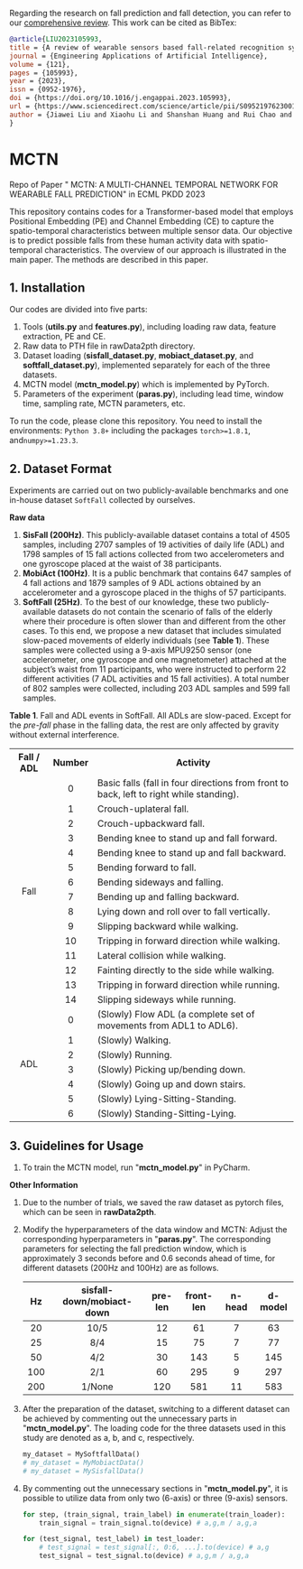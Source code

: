 Regarding the research on fall prediction and fall detection, you can refer to our [comprehensive review](https://doi.org/10.1016/j.engappai.2023.105993).
This work can be cited as BibTex:
```bib
@article{LIU2023105993,
title = {A review of wearable sensors based fall-related recognition systems},
journal = {Engineering Applications of Artificial Intelligence},
volume = {121},
pages = {105993},
year = {2023},
issn = {0952-1976},
doi = {https://doi.org/10.1016/j.engappai.2023.105993},
url = {https://www.sciencedirect.com/science/article/pii/S095219762300177X},
author = {Jiawei Liu and Xiaohu Li and Shanshan Huang and Rui Chao and Zhidong Cao and Shu Wang and Aiguo Wang and Li Liu}
}
```


# MCTN
Repo of Paper " MCTN: A MULTI-CHANNEL TEMPORAL NETWORK FOR WEARABLE FALL PREDICTION" in ECML PKDD 2023

This repository contains codes for a Transformer-based model that employs Positional Embedding (PE) and Channel Embedding (CE) to capture the spatio-temporal characteristics between multiple sensor data. Our objective is to predict possible falls from these human activity data with spatio-temporal characteristics. The overview of our approach is illustrated in the main paper.  The methods are described in this paper.

## 1. Installation

Our codes are divided into five parts:

1. Tools  (**utils.py** and **features.py**), including loading raw data, feature extraction, PE and CE.
2. Raw data to PTH file in rawData2pth directory.
3. Dataset loading (**sisfall_dataset.py**, **mobiact_dataset.py**,  and **softfall_dataset.py**), implemented separately for each of the three datasets.
4. MCTN model (**mctn_model.py**) which is implemented by PyTorch. 
5. Parameters of the experiment (**paras.py**), including lead time, window time, sampling rate, MCTN parameters, etc.

To run the code, please clone this repository. You need to install the environments: `Python 3.8+` including the packages  `torch>=1.8.1`, and`numpy>=1.23.3`.

## 2. Dataset Format

Experiments are carried out on two publicly-available benchmarks and one in-house dataset `SoftFall` collected by ourselves.

**Raw data**

1. **SisFall (200Hz)**. This publicly-available dataset contains a total of 4505 samples, including 2707 samples of 19 activities of daily life (ADL) and 1798 samples of 15 fall actions collected from two accelerometers and one gyroscope placed at the waist of 38 participants. 
2. **MobiAct (100Hz)**. It is a public benchmark that contains 647 samples of 4 fall actions and 1879 samples of 9 ADL actions obtained by an accelerometer and a gyroscope placed in the thighs of 57 participants.
3. **SoftFall (25Hz)**. To the best of our knowledge, these two publicly-available datasets do not contain the scenario of falls of the elderly where their procedure is often slower than and different from the other cases. To this end, we propose a new dataset that includes simulated slow-paced movements of elderly individuals (see **Table 1**). These samples were collected using a 9-axis MPU9250 sensor (one accelerometer, one gyroscope and one magnetometer) attached at the subject’s waist from 11 participants, who were instructed to perform 22 different activities (7 ADL activities and 15 fall activities). A total number of 802 samples were collected, including 203 ADL samples and 599 fall samples.

**Table 1**. Fall and ADL events in SoftFall. All ADLs are slow-paced. Except for the *pre-fall* phase in the falling data, the rest are only affected by gravity without external interference.

<table> 	
<tr> <th align="center">Fall / ADL</th> 	    <th align="center">Number</th> 	    <th align="center">Activity</th> </tr > 	
<tr > <td rowspan="15" align="center">Fall</td> 	    <td align="center">0</td> 	    <td>Basic falls (fall in four directions from front to back, left to right while standing).</td> </tr> 	
<tr><td align="center">1</td> 	    <td>Crouch-uplateral fall. </td> </tr> 	
<tr><td align="center">2</td> 	    <td>Crouch-upbackward fall.</td> 	</tr> 	
<tr><td align="center">3</td> 	    <td>Bending knee to stand up and fall forward.</td> 	</tr> 
<tr><td align="center">4</td> 	    <td>Bending knee to stand up and fall backward.</td> 	</tr> 
<tr><td align="center">5</td> 	    <td>Bending forward to fall.</td> 	</tr>
<tr><td align="center">6</td> 	    <td>Bending sideways and falling.</td> 	</tr> 
<tr><td align="center">7</td> 	    <td>Bending up and falling backward.</td> 	</tr> 
<tr><td align="center">8</td> 	<td>Lying down and roll over to fall vertically. </td> 	</tr> 
<tr><td align="center">9</td> 	    <td>Slipping backward while walking.</td></tr> 
<tr><td align="center">10</td> 	    <td >Tripping in forward direction while walking. </td> </tr> 	
<tr> <td align="center">11</td> 	    <td >Lateral collision while walking.</td></tr> 
<tr> <td align="center">12</td> 	    <td >Fainting directly to the side while walking. </td> </tr> 
<tr> <td align="center">13</td> 	    <td >Tripping in forward direction while running.</td> </tr> 
<tr> <td align="center">14</td> 	    <td >Slipping sideways while running. </td> </tr> 
<tr > <td rowspan="7" align="center">ADL</td> 	    <td align="center">0</td> 	    <td>(Slowly) Flow ADL (a complete set of movements from ADL1 to ADL6).</td> </tr> 	
<tr><td align="center">1</td> 	    <td> (Slowly) Walking.</td> </tr> 	
<tr><td align="center">2</td> 	    <td>(Slowly) Running.</td> 	</tr> 	
<tr><td align="center">3</td> 	    <td>(Slowly) Picking up/bending down.</td> 	</tr> 
<tr><td align="center">4</td> 	    <td>(Slowly) Going up and down stairs.</td> 	</tr> 
<tr><td align="center">5</td> 	    <td>(Slowly) Lying-Sitting-Standing.</td> 	</tr>
<tr><td align="center">6</td> 	    <td>(Slowly) Standing-Sitting-Lying.</td> 	</tr> 
</table>


## 3. Guidelines for Usage

1. To train the MCTN model, run "**mctn_model.py**"  in PyCharm.

**Other Information**

1. Due to the number of trials, we saved the raw dataset as pytorch files, which can be seen in **rawData2pth**.

2. Modify the hyperparameters of the data window and MCTN: Adjust the corresponding hyperparameters in "**paras.py**". The corresponding parameters for selecting the fall prediction window, which is approximately 3 seconds before and 0.6 seconds ahead of time, for different datasets (200Hz and 100Hz) are as follows.

   |  Hz  | sisfall-down/mobiact-down | pre-len | front-len | n-head | d-model |
   | :--: | :-----------------------: | :-----: | :-------: | :----: | :-----: |
   |  20  |           10/5            |   12    |    61     |   7    |   63    |
   |  25  |            8/4            |   15    |    75     |   7    |   77    |
   |  50  |            4/2            |   30    |    143    |   5    |   145   |
   | 100  |            2/1            |   60    |    295    |   9    |   297   |
   | 200  |          1/None           |   120   |    581    |   11   |   583   |

3. After the preparation of the dataset, switching to a different dataset can be achieved by commenting out the unnecessary parts in  "**mctn_model.py**". The loading code for the three datasets used in this study are denoted as a, b, and c, respectively.

   ```python
   my_dataset = MySoftfallData()
   # my_dataset = MyMobiactData()
   # my_dataset = MySisfallData()
   ```

4. By commenting out the unnecessary sections in "**mctn_model.py**", it is possible to utilize data from only two (6-axis) or three (9-axis) sensors.

   ```python
   for step, (train_signal, train_label) in enumerate(train_loader):
       train_signal = train_signal.to(device) # a,g,m / a,g,a
   ```

   ```python
   for (test_signal, test_label) in test_loader:
       # test_signal = test_signal[:, 0:6, ...].to(device) # a,g
       test_signal = test_signal.to(device) # a,g,m / a,g,a
   ```
   
